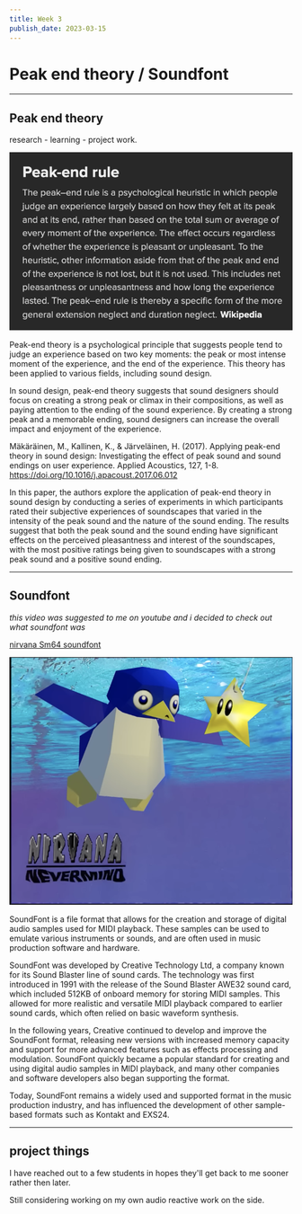 ```yaml
---
title: Week 3
publish_date: 2023-03-15
---
```



# Peak end theory / Soundfont #

---
## Peak end theory ##

research - learning - project work.



![Photo N/A](./img/PeakEnd.png)

Peak-end theory is a psychological principle that suggests people tend to judge an experience based on two key moments: the peak or most intense moment of the experience, and the end of the experience. This theory has been applied to various fields, including sound design.

In sound design, peak-end theory suggests that sound designers should focus on creating a strong peak or climax in their compositions, as well as paying attention to the ending of the sound experience. By creating a strong peak and a memorable ending, sound designers can increase the overall impact and enjoyment of the experience.


Mäkäräinen, M., Kallinen, K., & Järveläinen, H. (2017). Applying peak-end theory in sound design: Investigating the effect of peak sound and sound endings on user experience. Applied Acoustics, 127, 1-8. https://doi.org/10.1016/j.apacoust.2017.06.012


In this paper, the authors explore the application of peak-end theory in sound design by conducting a series of experiments in which participants rated their subjective experiences of soundscapes that varied in the intensity of the peak sound and the nature of the sound ending. The results suggest that both the peak sound and the sound ending have significant effects on the perceived pleasantness and interest of the soundscapes, with the most positive ratings being given to soundscapes with a strong peak sound and a positive sound ending.


---

## Soundfont ##

*this video was suggested to me on youtube and i decided to check out what soundfont was*


[nirvana Sm64 soundfont](https://www.youtube.com/watch?v=EtapU5nI6G4)

![Photo N/A](./img/Sm64.png)

SoundFont is a file format that allows for the creation and storage of digital audio samples used for MIDI playback. These samples can be used to emulate various instruments or sounds, and are often used in music production software and hardware.


SoundFont was developed by Creative Technology Ltd, a company known for its Sound Blaster line of sound cards. The technology was first introduced in 1991 with the release of the Sound Blaster AWE32 sound card, which included 512KB of onboard memory for storing MIDI samples. This allowed for more realistic and versatile MIDI playback compared to earlier sound cards, which often relied on basic waveform synthesis.

In the following years, Creative continued to develop and improve the SoundFont format, releasing new versions with increased memory capacity and support for more advanced features such as effects processing and modulation. SoundFont quickly became a popular standard for creating and using digital audio samples in MIDI playback, and many other companies and software developers also began supporting the format.

Today, SoundFont remains a widely used and supported format in the music production industry, and has influenced the development of other sample-based formats such as Kontakt and EXS24.





---

## project things ##

I have reached out to a few students in hopes they'll get back to me sooner rather then later.

Still considering working on my own audio reactive work on the side.